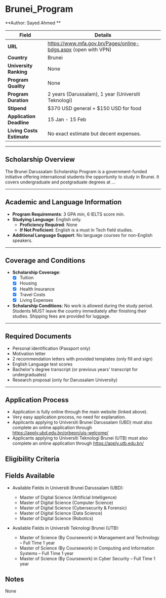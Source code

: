 # Brunei_Program

**Author: Sayed Ahmed **

| **Field**                  | **Details**                                                             |
|----------------------------|-------------------------------------------------------------------------|
| **URL**                    | https://www.mfa.gov.bn/Pages/online-bdgs.aspx (open with VPN)           |
| **Country**                | Brunei                                                                  |
| **University Ranking**     | None                                                                    |
| **Program Quality**        | None                                                                    |
| **Program Duration**       | 2 years (Darussalam), 1 year (Universiti Teknologi)                     |
| **Stipend**                | $370 USD general + $150 USD for food                                    |
| **Application Deadline**   | 15 Jan - 15 Feb                                                         |
| **Living Costs Estimate**  | No exact estimate but decent expenses.                                  |

---

## Scholarship Overview

The Brunei Darussalam Scholarship Program is a government-funded initiative offering international students the opportunity to study in Brunei. It covers undergraduate and postgraduate degrees at ...

---

## Academic and Language Information

- **Program Requirements**: 3 GPA min, 6 IELTS score min.
- **Studying Language**: English only.
  - **Proficiency Required**: None
  - **If Not Proficient**: English is a must in Tech field studies.
- **Additional Language Support**: No language courses for non-English speakers.

---

## Coverage and Conditions

- **Scholarship Coverage**:
  - [x] Tuition
  - [x] Housing
  - [x] Health Insurance
  - [x] Travel Costs
  - [x] Living Expenses
- **Scholarship Conditions**: No work is allowed during the study period. Students MUST leave the country immediately after finishing their studies. Shipping fees are provided for luggage.

---

## Required Documents

- Personal identification (Passport only)
- Motivation letter
- 2 recommendation letters with provided templates (only fill and sign)
- English Language test scores
- Bachelor's degree transcript (or previous years' transcript for undergraduates)
- Research proposal (only for Darussalam University)

---

## Application Process

- Application is fully online through the main website (linked above).
- Very easy application process, no need for explanation.
- Applicants applying to Universiti Brunei Darussalam (UBD) must also complete an online application through https://apply.ubd.edu.bn/orbeon/uis-welcome/
- Applicants applying to Universiti Teknologi Brunei (UTB) must also complete an online application through https://apply.utb.edu.bn/

## Eligibility Criteria


## Fields Available
- Available Fields in Universiti Brunei Darussalam (UBD):
    - Master of Digital Science (Artificial Intelligence)
    - Master of Digital Science (Computer Science)
    - Master of Digital Science (Cybersecurity & Forensic)
    - Master of Digital Science (Data Science)
    - Master of Digital Science (Robotics)

- Available Fields in Universiti Teknologi Brunei (UTB):
    - Master of Science (By Coursework) in Management and Technology – Full Time 1 year
    - Master of Science (By Coursework) in Computing and Information Systems – Full Time 1 year
    - Master of Science (By Coursework) in Cyber Security – Full Time 1 year

## Notes

None
